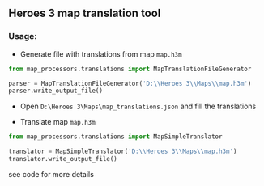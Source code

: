 Heroes 3 map translation tool
-----------------------------

### Usage:

- Generate file with translations from map `map.h3m`
```python
from map_processors.translations import MapTranslationFileGenerator

parser = MapTranslationFileGenerator('D:\\Heroes 3\\Maps\\map.h3m')
parser.write_output_file()
```
- Open `D:\Heroes 3\Maps\map_translations.json` and fill the translations

- Translate map `map.h3m`
```python
from map_processors.translations import MapSimpleTranslator

translator = MapSimpleTranslator('D:\\Heroes 3\\Maps\\map.h3m')
translator.write_output_file()
```
see code for more details
